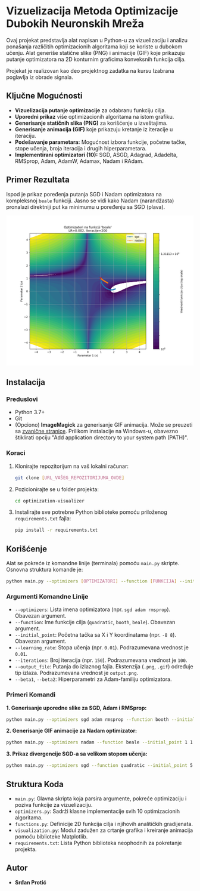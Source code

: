 # Vizuelizacija Metoda Optimizacije Dubokih Neuronskih Mreža

Ovaj projekat predstavlja alat napisan u Python-u za vizuelizaciju i analizu ponašanja različitih optimizacionih algoritama koji se koriste u dubokom učenju. Alat generiše statične slike (PNG) i animacije (GIF) koje prikazuju putanje optimizatora na 2D konturnim graficima konveksnih funkcija cilja.

Projekat je realizovan kao deo projektnog zadatka na kursu Izabrana poglavlja iz obrade signala.

## Ključne Mogućnosti

-   **Vizuelizacija putanje optimizacije** za odabranu funkciju cilja.
-   **Uporedni prikaz** više optimizacionih algoritama na istom grafiku.
-   **Generisanje statičnih slika (PNG)** za korišćenje u izveštajima.
-   **Generisanje animacija (GIF)** koje prikazuju kretanje iz iteracije u iteraciju.
-   **Podešavanje parametara:** Mogućnost izbora funkcije, početne tačke, stope učenja, broja iteracija i drugih hiperparametara.
-   **Implementirani optimizatori (10):** SGD, ASGD, Adagrad, Adadelta, RMSprop, Adam, AdamW, Adamax, Nadam i RAdam.

## Primer Rezultata

Ispod je prikaz poređenja putanja SGD i Nadam optimizatora na kompleksnoj `beale` funkciji. Jasno se vidi kako Nadam (narandžasta) pronalazi direktniji put ka minimumu u poređenju sa SGD (plava).

![Poređenje optimizatora](results/poredjenje_sgd_vs_nadam.png)

## Instalacija

### Preduslovi
-   Python 3.7+
-   Git
-   (Opciono) **ImageMagick** za generisanje GIF animacija. Može se preuzeti sa [zvanične stranice](https://imagemagick.org/script/download.php). Prilikom instalacije na Windows-u, obavezno štiklirati opciju "Add application directory to your system path (PATH)".

### Koraci
1.  Klonirajte repozitorijum na vaš lokalni računar:
    ```bash
    git clone [URL_VAŠEG_REPOZITORIJUMA_OVDE]
    ```

2.  Pozicionirajte se u folder projekta:
    ```bash
    cd optimization-visualizer
    ```

3.  Instalirajte sve potrebne Python biblioteke pomoću priloženog `requirements.txt` fajla:
    ```bash
    pip install -r requirements.txt
    ```

## Korišćenje

Alat se pokreće iz komandne linije (terminala) pomoću `main.py` skripte. Osnovna struktura komande je:

```bash
python main.py --optimizers [OPTIMIZATORI] --function [FUNKCIJA] --initial_point [X Y] [OPCIJE]
```

### Argumenti Komandne Linije
-   `--optimizers`:   Lista imena optimizatora (npr. `sgd adam rmsprop`). Obavezan argument.
-   `--function`:     Ime funkcije cilja (`quadratic`, `booth`, `beale`). Obavezan argument.
-   `--initial_point`: Početna tačka sa X i Y koordinatama (npr. `-8 8`). Obavezan argument.
-   `--learning_rate`: Stopa učenja (npr. `0.01`). Podrazumevana vrednost je `0.01`.
-   `--iterations`:    Broj iteracija (npr. `150`). Podrazumevana vrednost je `100`.
-   `--output_file`:   Putanja do izlaznog fajla. Ekstenzija (`.png`, `.gif`) određuje tip izlaza. Podrazumevana vrednost je `output.png`.
-   `--beta1`, `--beta2`: Hiperparametri za Adam-familiju optimizatora.

### Primeri Komandi

**1. Generisanje uporedne slike za SGD, Adam i RMSprop:**
```bash
python main.py --optimizers sgd adam rmsprop --function booth --initial_point -8 -8 --learning_rate 0.005 --iterations 150 --output_file poredjenje_booth.png
```

**2. Generisanje GIF animacije za Nadam optimizator:**
```bash
python main.py --optimizers nadam --function beale --initial_point 1 1 --learning_rate 0.002 --iterations 200 --output_file animacija_nadam.gif
```

**3. Prikaz divergencije SGD-a sa velikom stopom učenja:**
```bash
python main.py --optimizers sgd --function quadratic --initial_point 5 5 --learning_rate 1.1 --iterations 20 --output_file divergencija_sgd.png
```

## Struktura Koda

-   `main.py`: Glavna skripta koja parsira argumente, pokreće optimizaciju i poziva funkcije za vizuelizaciju.
-   `optimizers.py`: Sadrži klasne implementacije svih 10 optimizacionih algoritama.
-   `functions.py`: Definicije 2D funkcija cilja i njihovih analitičkih gradijenata.
-   `visualization.py`: Modul zadužen za crtanje grafika i kreiranje animacija pomoću biblioteke Matplotlib.
-   `requirements.txt`: Lista Python biblioteka neophodnih za pokretanje projekta.

## Autor

*   **Srđan Protić**
